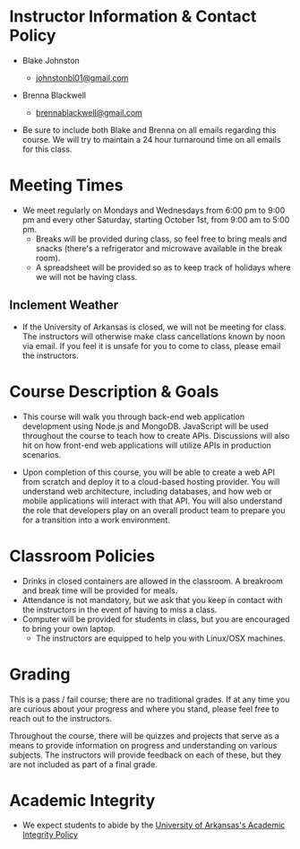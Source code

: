 # Instructor Information & Contact Policy

- Blake Johnston
   - johnstonbl01@gmail.com

- Brenna Blackwell
    - brennablackwell@gmail.com

- Be sure to include both Blake and Brenna on all emails regarding this course. We will try to maintain a 24 hour turnaround time on all emails for this class.

# Meeting Times

- We meet regularly on Mondays and Wednesdays from 6:00 pm to 9:00 pm and every other Saturday, starting October 1st, from 9:00 am to 5:00 pm.
    - Breaks will be provided during class, so feel free to bring meals and snacks (there's a refrigerator and microwave available in the break room).
    - A spreadsheet will be provided so as to keep track of holidays where we will not be having class.

## Inclement Weather

- If the University of Arkansas is closed, we will not be meeting for class. The instructors will otherwise make class cancellations known by noon via email. If you feel it is unsafe for you to come to class, please email the instructors.

# Course Description & Goals

- This course will walk you through back-end web application development using Node.js and MongoDB. JavaScript will be used throughout the course to teach how to create APIs. Discussions will also hit on how front-end web applications will utilize APIs in production scenarios.

- Upon completion of this course, you will be able to create a web API from scratch and deploy it to a cloud-based hosting provider. You will understand web architecture, including databases, and how web or mobile applications will interact with that API. You will also understand the role that developers play on an overall product team to prepare you for a transition into a work environment.

# Classroom Policies

- Drinks in closed containers are allowed in the classroom. A breakroom and break time will be provided for meals.
- Attendance is not mandatory, but we ask that you keep in contact with the instructors in the event of having to miss a class.
- Computer will be provided for students in class, but you are encouraged to bring your own laptop.
    - The instructors are equipped to help you with Linux/OSX machines.

# Grading

This is a pass / fail course; there are no traditional grades. If at any time you are curious about your progress and where you stand, please feel free to reach out to the instructors.

Throughout the course, there will be quizzes and projects that serve as a means to provide information on progress and understanding on various subjects. The instructors will provide feedback on each of these, but they are not included as part of a final grade.

# Academic Integrity

- We expect students to abide by the [University of Arkansas's Academic Integrity Policy](http://honesty.uark.edu/policy/)
